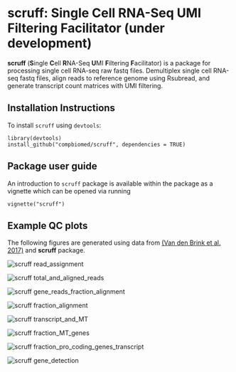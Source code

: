 # scruff: Single Cell RNA-Seq UMI Filtering Facilitator (under development)

**scruff** (**S**ingle **C**ell **R**NA-Seq **U**MI **F**iltering **F**acilitator) is a package for processing single cell RNA-seq raw fastq files. Demultiplex single cell RNA-seq fastq files, align reads to reference genome using Rsubread, and generate transcript count matrices with UMI filtering.

## Installation Instructions

To install `scruff` using `devtools`:
```
library(devtools)
install_github("compbiomed/scruff", dependencies = TRUE)
```

## Package user guide

An introduction to `scruff` package is available within the package as a vignette which can be opened via running 
```
vignette("scruff")
```
## Example QC plots

The following figures are generated using data from [(Van den Brink et al. 2017)](https://www.nature.com/articles/nmeth.4437) and **scruff** package.

![scruff read_assignment](https://github.com/compbiomed/scruff/raw/master/data-raw/figure/20171204_qc_reads_assigned_excl_bulk_Page_8.png)

![scruff total_and_aligned_reads](https://github.com/compbiomed/scruff/raw/master/data-raw/figure/20171204_vandenBrink_qc_color_Page_10.png)

![scruff gene_reads_fraction_alignment](https://github.com/compbiomed/scruff/raw/master/data-raw/figure/20171204_vandenBrink_qc_color_Page_11.png)

![scruff fraction_alignment](https://github.com/compbiomed/scruff/raw/master/data-raw/figure/20171204_vandenBrink_qc_color_Page_12.png)

![scruff transcript_and_MT](https://github.com/compbiomed/scruff/raw/master/data-raw/figure/20171204_vandenBrink_qc_color_Page_13.png)

![scruff fraction_MT_genes](https://github.com/compbiomed/scruff/raw/master/data-raw/figure/20171204_vandenBrink_qc_color_Page_14.png)

![scruff fraction_pro_coding_genes_transcript](https://github.com/compbiomed/scruff/raw/master/data-raw/figure/20171204_vandenBrink_qc_color_Page_15.png)

![scruff gene_detection](https://github.com/compbiomed/scruff/raw/master/data-raw/figure/20171204_vandenBrink_qc_color_Page_16.png)


